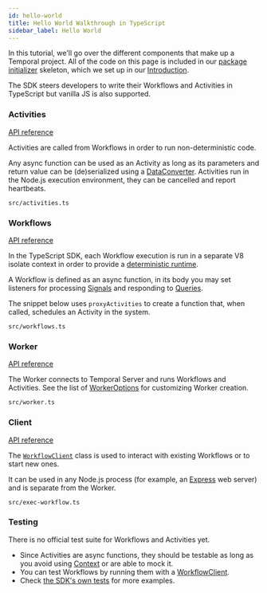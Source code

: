 ```yaml
---
id: hello-world
title: Hello World Walkthrough in TypeScript
sidebar_label: Hello World
---
```


In this tutorial, we'll go over the different components that make up a Temporal project.
All of the code on this page is included in our [package initializer](/docs/typescript/package-initializer) skeleton, which we set up in our [Introduction](/docs/typescript/introduction/).

The SDK steers developers to write their Workflows and Activities in TypeScript but vanilla JS is also supported.

### Activities

[API reference](https://typescript.temporal.io/api/namespaces/activity)

Activities are called from Workflows in order to run non-deterministic code.

Any async function can be used as an Activity as long as its parameters and return value can be (de)serialized using a [DataConverter](https://typescript.temporal.io/api/interfaces/common.DataConverter). Activities run in the Node.js execution environment, they can be cancelled and report heartbeats.

`src/activities.ts`

<!--SNIPSTART typescript-hello-activity {"enable_source_link": false}-->
<!--SNIPEND-->

### Workflows

[API reference](https://typescript.temporal.io/api/namespaces/workflow)

In the TypeScript SDK, each Workflow execution is run in a separate V8 isolate context in order to provide a [deterministic runtime](/docs/typescript/determinism).

A Workflow is defined as an async function, in its body you may set listeners for processing [Signals](/docs/concepts/signals) and responding to [Queries](/docs/concepts/queries).

The snippet below uses `proxyActivities` to create a function that, when called, schedules an Activity in the system.

`src/workflows.ts`

<!--SNIPSTART typescript-hello-workflow {"enable_source_link": false}-->
<!--SNIPEND-->

### Worker

[API reference](https://typescript.temporal.io/api/namespaces/worker)

The Worker connects to Temporal Server and runs Workflows and Activities.
See the list of [WorkerOptions](https://typescript.temporal.io/api/interfaces/worker.workeroptions) for customizing Worker creation.

`src/worker.ts`

<!--SNIPSTART typescript-hello-worker {"enable_source_link": false}-->
<!--SNIPEND-->

### Client

[API reference](https://typescript.temporal.io/api/namespaces/client)

The [`WorkflowClient`](https://typescript.temporal.io/api/classes/client.workflowclient) class is used to interact with existing Workflows or to start new ones.

It can be used in any Node.js process (for example, an [Express](https://expressjs.com/) web server) and is separate from the Worker.

`src/exec-workflow.ts`

<!--SNIPSTART typescript-hello-client {"enable_source_link": false}-->
<!--SNIPEND-->

### Testing

There is no official test suite for Workflows and Activities yet.

- Since Activities are async functions, they should be testable as long as you avoid using [Context](https://typescript.temporal.io/api/classes/activity.context) or are able to mock it.
- You can test Workflows by running them with a [WorkflowClient](https://typescript.temporal.io/api/classes/client.workflowclient).
- Check [the SDK's own tests](https://github.com/temporalio/sdk-typescript/tree/52f67499860526cd180912797dc3e6d7fa4fc78f/packages/test/src) for more examples.
